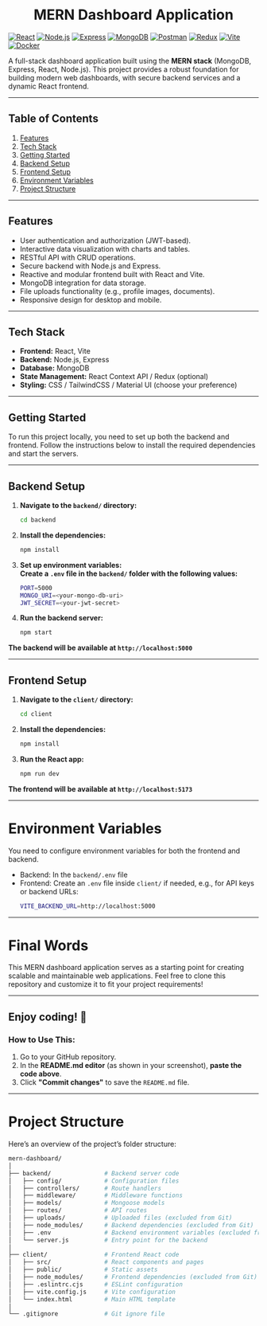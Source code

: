 <h1 align="center">
    <br>
    MERN Dashboard Application
    <br>
</h1>

[![React](https://img.shields.io/badge/React-61DAFB?style=for-the-badge&logo=react&logoColor=white)]()
[![Node.js](https://img.shields.io/badge/Node.js-339933?style=for-the-badge&logo=nodedotjs&logoColor=white)]()
[![Express](https://img.shields.io/badge/Express-000000?style=for-the-badge&logo=express&logoColor=white)]()
[![MongoDB](https://img.shields.io/badge/MongoDB-47A248?style=for-the-badge&logo=mongodb&logoColor=white)]()
[![Postman](https://img.shields.io/badge/Postman-FF6C37?style=for-the-badge&logo=postman&logoColor=white)]()
[![Redux](https://img.shields.io/badge/Redux-764ABC?style=for-the-badge&logo=redux&logoColor=white)]()
[![Vite](https://img.shields.io/badge/Vite-646CFF?style=for-the-badge&logo=vite&logoColor=white)]()
[![Docker](https://img.shields.io/badge/Docker-2496ED?style=for-the-badge&logo=docker&logoColor=white)]()

A full-stack dashboard application built using the **MERN stack** (MongoDB, Express, React, Node.js). This project provides a robust foundation for building modern web dashboards, with secure backend services and a dynamic React frontend.

---

## Table of Contents

1. [Features](#features)  
2. [Tech Stack](#tech-stack)  
3. [Getting Started](#getting-started)  
4. [Backend Setup](#backend-setup)  
5. [Frontend Setup](#frontend-setup)  
6. [Environment Variables](#environment-variables)  
7. [Project Structure](#project-structure) 

---

## Features

- User authentication and authorization (JWT-based).
- Interactive data visualization with charts and tables.
- RESTful API with CRUD operations.
- Secure backend with Node.js and Express.
- Reactive and modular frontend built with React and Vite.
- MongoDB integration for data storage.
- File uploads functionality (e.g., profile images, documents).
- Responsive design for desktop and mobile.

---

## Tech Stack

- **Frontend:** React, Vite  
- **Backend:** Node.js, Express  
- **Database:** MongoDB  
- **State Management:** React Context API / Redux (optional)  
- **Styling:** CSS / TailwindCSS / Material UI (choose your preference)  

---

## Getting Started

To run this project locally, you need to set up both the backend and frontend. Follow the instructions below to install the required dependencies and start the servers.

---

## Backend Setup

1. **Navigate to the `backend/` directory:**
   ```bash
   cd backend
2. **Install the dependencies:**
   ```bash
   npm install
3. **Set up environment variables:**
<br>**Create a `.env` file in the `backend/` folder with the following values:**
   ```bash
   PORT=5000
   MONGO_URI=<your-mongo-db-uri>
   JWT_SECRET=<your-jwt-secret>
4. **Run the backend server:**
   ```bash
   npm start
**The backend will be available at `http://localhost:5000`**

---

## Frontend Setup

1. **Navigate to the `client/` directory:**
   ```bash
   cd client
2. **Install the dependencies:**
   ```bash
   npm install
3. **Run the React app:**
   ```bash
   npm run dev
**The frontend will be available at `http://localhost:5173`**

---

# Environment Variables

You need to configure environment variables for both the frontend and backend.

- Backend: In the `backend/.env` file
- Frontend: Create an `.env` file inside `client/` if needed, e.g., for API keys or backend URLs:
   ```bash
   VITE_BACKEND_URL=http://localhost:5000

---

# Final Words

This MERN dashboard application serves as a starting point for creating scalable and maintainable web applications. Feel free to clone this repository and customize it to fit your project requirements!

---

Enjoy coding! 🚀
---
### **How to Use This:**
1. Go to your GitHub repository.
2. In the **README.md editor** (as shown in your screenshot), **paste the code above**.
3. Click **"Commit changes"** to save the `README.md` file.

 ---
 
# Project Structure

Here’s an overview of the project’s folder structure:
   ```bash
   mern-dashboard/
   │
   ├── backend/               # Backend server code
   │   ├── config/            # Configuration files
   │   ├── controllers/       # Route handlers
   │   ├── middleware/        # Middleware functions
   │   ├── models/            # Mongoose models
   │   ├── routes/            # API routes
   │   ├── uploads/           # Uploaded files (excluded from Git)
   │   ├── node_modules/      # Backend dependencies (excluded from Git)
   │   ├── .env               # Backend environment variables (excluded from Git)
   │   └── server.js          # Entry point for the backend
   │
   ├── client/                # Frontend React code
   │   ├── src/               # React components and pages
   │   ├── public/            # Static assets
   │   ├── node_modules/      # Frontend dependencies (excluded from Git)
   │   ├── .eslintrc.cjs      # ESLint configuration
   │   ├── vite.config.js     # Vite configuration
   │   └── index.html         # Main HTML template
   │
   └── .gitignore             # Git ignore file
